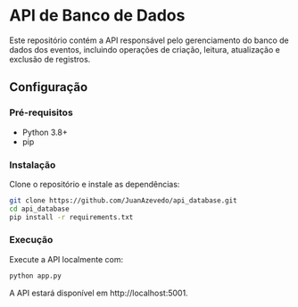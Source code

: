 # API de Banco de Dados

Este repositório contém a API responsável pelo gerenciamento do banco de dados dos eventos, incluindo operações de criação, leitura, atualização e exclusão de registros.

## Configuração

### Pré-requisitos

- Python 3.8+
- pip

### Instalação

Clone o repositório e instale as dependências:

```bash
git clone https://github.com/JuanAzevedo/api_database.git
cd api_database
pip install -r requirements.txt
```

### Execução
Execute a API localmente com:

```bash
python app.py
```
A API estará disponível em http://localhost:5001.
